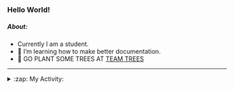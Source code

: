 ### Hello World!

##### About:
- Currently I am a student.
- 🌱 I’m learning how to make better documentation.
- 🌱 GO PLANT SOME TREES AT [TEAM TREES](https://teamtrees.org/)

---
<details>
  <summary>:zap: My Activity:</summary>
  
<!--START_SECTION:waka-->
![Code Time](http://img.shields.io/badge/Code%20Time-995%20hrs%204%20mins-blue)

**I'm a Night 🦉** 

```text
🌞 Morning    92 commits     ███░░░░░░░░░░░░░░░░░░░░░░   13.31% 
🌆 Daytime    153 commits    █████░░░░░░░░░░░░░░░░░░░░   22.14% 
🌃 Evening    212 commits    ███████░░░░░░░░░░░░░░░░░░   30.68% 
🌙 Night      234 commits    ████████░░░░░░░░░░░░░░░░░   33.86%

```
📅 **I'm Most Productive on Tuesday** 

```text
Monday       105 commits    ███░░░░░░░░░░░░░░░░░░░░░░   15.2% 
Tuesday      133 commits    ████░░░░░░░░░░░░░░░░░░░░░   19.25% 
Wednesday    71 commits     ██░░░░░░░░░░░░░░░░░░░░░░░   10.27% 
Thursday     98 commits     ███░░░░░░░░░░░░░░░░░░░░░░   14.18% 
Friday       100 commits    ███░░░░░░░░░░░░░░░░░░░░░░   14.47% 
Saturday     76 commits     ██░░░░░░░░░░░░░░░░░░░░░░░   11.0% 
Sunday       108 commits    ████░░░░░░░░░░░░░░░░░░░░░   15.63%

```


📊 **This Week I Spent My Time On** 

```text
🔥 Editors: 
VS Code                  5 hrs 38 mins       █████████████████████████   100.0%

🐱‍💻 Projects: 
CSF22                    3 hrs 11 mins       ██████████████░░░░░░░░░░░   56.42% 
PraiseDemo               2 hrs 15 mins       ██████████░░░░░░░░░░░░░░░   40.13% 
praise-demo              11 mins             ░░░░░░░░░░░░░░░░░░░░░░░░░   3.41% 
homebrew                 0 secs              ░░░░░░░░░░░░░░░░░░░░░░░░░   0.04%

```


 Last Updated on 11/01/2023 20:04:27 UTC
<!--END_SECTION:waka-->
</details>
